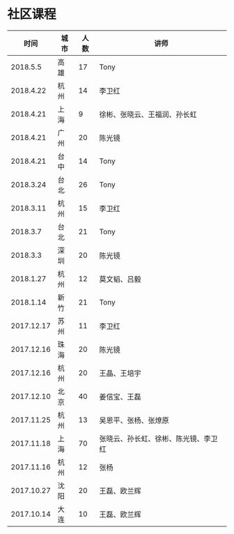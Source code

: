 # 社区课程

时间 | 城市 | 人数 | 讲师
--- | --- | --- | ---
2018.5.5 | 高雄 | 17 | Tony
2018.4.22 | 杭州 | 14 | 李卫红
2018.4.21 | 上海 | 9 | 徐彬、张晓云、王福润、孙长虹
2018.4.21 | 广州 | 20 | 陈光镜
2018.4.21 | 台中 | 14 | Tony
2018.3.24 | 台北 | 26 | Tony
2018.3.11 | 杭州 | 15 | 李卫红
2018.3.7 | 台北 | 21 | Tony
2018.3.3 | 深圳 | 20 | 陈光镜
2018.1.27 | 杭州 | 12 | 莫文韬、吕毅
2018.1.14 | 新竹 | 21 | Tony
2017.12.17 | 苏州 | 11 | 李卫红
2017.12.16 | 珠海 | 20 | 陈光镜
2017.12.16 | 杭州 | 20 | 王晶、王培宇
2017.12.10 | 北京 | 40 | 姜信宝、王磊
2017.11.25 | 杭州 | 13 | 吴恩平、张杨、张燎原
2017.11.18 | 上海 | 70 | 张晓云、孙长虹、徐彬、陈光镜、李卫红
2017.11.16 | 杭州 | 12 | 张杨
2017.10.27 | 沈阳 | 20 | 王磊、欧兰辉
2017.10.14 | 大连 | 10 | 王磊、欧兰辉
